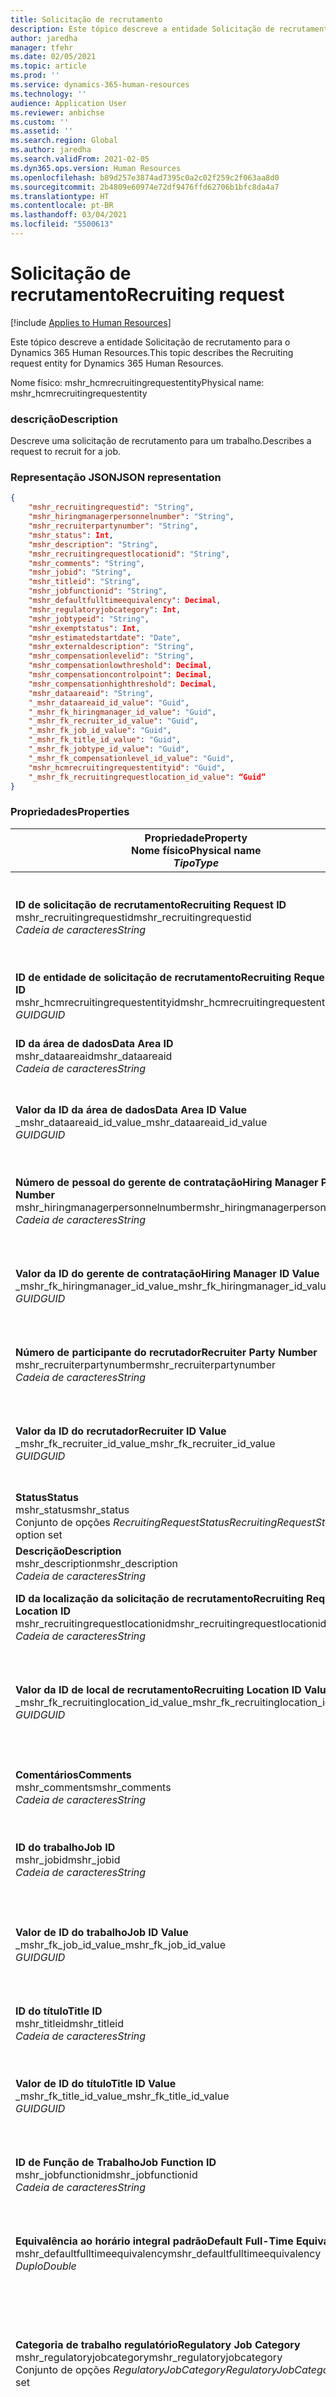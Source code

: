```yaml
---
title: Solicitação de recrutamento
description: Este tópico descreve a entidade Solicitação de recrutamento para o Dynamics 365 Human Resources.
author: jaredha
manager: tfehr
ms.date: 02/05/2021
ms.topic: article
ms.prod: ''
ms.service: dynamics-365-human-resources
ms.technology: ''
audience: Application User
ms.reviewer: anbichse
ms.custom: ''
ms.assetid: ''
ms.search.region: Global
ms.author: jaredha
ms.search.validFrom: 2021-02-05
ms.dyn365.ops.version: Human Resources
ms.openlocfilehash: b89d257e3874ad7395c0a2c02f259c2f063aa8d0
ms.sourcegitcommit: 2b4809e60974e72df9476ffd62706b1bfc8da4a7
ms.translationtype: HT
ms.contentlocale: pt-BR
ms.lasthandoff: 03/04/2021
ms.locfileid: "5500613"
---
```

# <a name="recruiting-request"></a><span data-ttu-id="f4442-103">Solicitação de recrutamento</span><span class="sxs-lookup"><span data-stu-id="f4442-103">Recruiting request</span></span>

[!include [Applies to Human Resources](../includes/applies-to-hr.md)]

<span data-ttu-id="f4442-104">Este tópico descreve a entidade Solicitação de recrutamento para o Dynamics 365 Human Resources.</span><span class="sxs-lookup"><span data-stu-id="f4442-104">This topic describes the Recruiting request entity for Dynamics 365 Human Resources.</span></span>

<span data-ttu-id="f4442-105">Nome físico: mshr_hcmrecruitingrequestentity</span><span class="sxs-lookup"><span data-stu-id="f4442-105">Physical name: mshr_hcmrecruitingrequestentity</span></span>

### <a name="description"></a><span data-ttu-id="f4442-106">descrição</span><span class="sxs-lookup"><span data-stu-id="f4442-106">Description</span></span>

<span data-ttu-id="f4442-107">Descreve uma solicitação de recrutamento para um trabalho.</span><span class="sxs-lookup"><span data-stu-id="f4442-107">Describes a request to recruit for a job.</span></span>

### <a name="json-representation"></a><span data-ttu-id="f4442-108">Representação JSON</span><span class="sxs-lookup"><span data-stu-id="f4442-108">JSON representation</span></span>

```json
{
    "mshr_recruitingrequestid": "String",
    "mshr_hiringmanagerpersonnelnumber": "String",
    "mshr_recruiterpartynumber": "String",
    "mshr_status": Int,
    "mshr_description": "String",
    "mshr_recruitingrequestlocationid": "String",
    "mshr_comments": "String",
    "mshr_jobid": "String",
    "mshr_titleid": "String",
    "mshr_jobfunctionid": "String",
    "mshr_defaultfulltimeequivalency": Decimal,
    "mshr_regulatoryjobcategory": Int,
    "mshr_jobtypeid": "String",
    "mshr_exemptstatus": Int,
    "mshr_estimatedstartdate": "Date",
    "mshr_externaldescription": "String",
    "mshr_compensationlevelid": "String",
    "mshr_compensationlowthreshold": Decimal,
    "mshr_compensationcontrolpoint": Decimal,
    "mshr_compensationhighthreshold": Decimal,
    "mshr_dataareaid": "String",
    "_mshr_dataareaid_id_value": "Guid",
    "_mshr_fk_hiringmanager_id_value": "Guid",
    "_mshr_fk_recruiter_id_value": "Guid",
    "_mshr_fk_job_id_value": "Guid",
    "_mshr_fk_title_id_value": "Guid",
    "_mshr_fk_jobtype_id_value": "Guid",
    "_mshr_fk_compensationlevel_id_value": "Guid",
    "mshr_hcmrecruitingrequestentityid": "Guid",
    "_mshr_fk_recruitingrequestlocation_id_value": “Guid”
}
```

### <a name="properties"></a><span data-ttu-id="f4442-109">Propriedades</span><span class="sxs-lookup"><span data-stu-id="f4442-109">Properties</span></span>

| <span data-ttu-id="f4442-110">Propriedade</span><span class="sxs-lookup"><span data-stu-id="f4442-110">Property</span></span><br><span data-ttu-id="f4442-111">**Nome físico**</span><span class="sxs-lookup"><span data-stu-id="f4442-111">**Physical name**</span></span><br><span data-ttu-id="f4442-112">**_Tipo_**</span><span class="sxs-lookup"><span data-stu-id="f4442-112">**_Type_**</span></span> | <span data-ttu-id="f4442-113">Uso</span><span class="sxs-lookup"><span data-stu-id="f4442-113">Use</span></span> | <span data-ttu-id="f4442-114">Descrição</span><span class="sxs-lookup"><span data-stu-id="f4442-114">Description</span></span> |
| --- | --- | --- |
| <span data-ttu-id="f4442-115">**ID de solicitação de recrutamento**</span><span class="sxs-lookup"><span data-stu-id="f4442-115">**Recruiting Request ID**</span></span><br><span data-ttu-id="f4442-116">mshr_recruitingrequestid</span><span class="sxs-lookup"><span data-stu-id="f4442-116">mshr_recruitingrequestid</span></span><br><span data-ttu-id="f4442-117">*Cadeia de caracteres*</span><span class="sxs-lookup"><span data-stu-id="f4442-117">*String*</span></span> | <span data-ttu-id="f4442-118">Somente leitura</span><span class="sxs-lookup"><span data-stu-id="f4442-118">Read-only</span></span><br><span data-ttu-id="f4442-119">Obrigatório</span><span class="sxs-lookup"><span data-stu-id="f4442-119">Required</span></span><br><span data-ttu-id="f4442-120">Gerado pelo sistema</span><span class="sxs-lookup"><span data-stu-id="f4442-120">System-generated</span></span> | <span data-ttu-id="f4442-121">Um identificador exclusivo legível pelo usuário para a solicitação exibida no aplicativo de RH.</span><span class="sxs-lookup"><span data-stu-id="f4442-121">A user-readable unique identifier for the request displayed in the HR application.</span></span> <span data-ttu-id="f4442-122">Sequência numérica.</span><span class="sxs-lookup"><span data-stu-id="f4442-122">Number sequence.</span></span> |
| <span data-ttu-id="f4442-123">**ID de entidade de solicitação de recrutamento**</span><span class="sxs-lookup"><span data-stu-id="f4442-123">**Recruiting Request Entity ID**</span></span><br><span data-ttu-id="f4442-124">mshr_hcmrecruitingrequestentityid</span><span class="sxs-lookup"><span data-stu-id="f4442-124">mshr_hcmrecruitingrequestentityid</span></span><br><span data-ttu-id="f4442-125">*GUID*</span><span class="sxs-lookup"><span data-stu-id="f4442-125">*GUID*</span></span> | <span data-ttu-id="f4442-126">Somente leitura</span><span class="sxs-lookup"><span data-stu-id="f4442-126">Read-only</span></span><br><span data-ttu-id="f4442-127">Obrigatório</span><span class="sxs-lookup"><span data-stu-id="f4442-127">Required</span></span><br><span data-ttu-id="f4442-128">Gerado pelo sistema</span><span class="sxs-lookup"><span data-stu-id="f4442-128">System-generated</span></span> | <span data-ttu-id="f4442-129">Um valor GUID gerado pelo sistema para identificar exclusivamente a solicitação e recrutamento.</span><span class="sxs-lookup"><span data-stu-id="f4442-129">A system-generated GUID value to uniquely identify the recruiting request.</span></span> |
| <span data-ttu-id="f4442-130">**ID da área de dados**</span><span class="sxs-lookup"><span data-stu-id="f4442-130">**Data Area ID**</span></span><br><span data-ttu-id="f4442-131">mshr_dataareaid</span><span class="sxs-lookup"><span data-stu-id="f4442-131">mshr_dataareaid</span></span><br><span data-ttu-id="f4442-132">*Cadeia de caracteres*</span><span class="sxs-lookup"><span data-stu-id="f4442-132">*String*</span></span> | <span data-ttu-id="f4442-133">Ler/gravar</span><span class="sxs-lookup"><span data-stu-id="f4442-133">Read/write</span></span><br><span data-ttu-id="f4442-134">Opcional</span><span class="sxs-lookup"><span data-stu-id="f4442-134">Optional</span></span><br> | <span data-ttu-id="f4442-135">Especifica a entidade legal (empresa) para a solicitação de recrutamento.</span><span class="sxs-lookup"><span data-stu-id="f4442-135">Specifies the legal entity (company) for the recruiting request.</span></span> |
| <span data-ttu-id="f4442-136">**Valor da ID da área de dados**</span><span class="sxs-lookup"><span data-stu-id="f4442-136">**Data Area ID Value**</span></span><br><span data-ttu-id="f4442-137">_mshr_dataareaid_id_value</span><span class="sxs-lookup"><span data-stu-id="f4442-137">_mshr_dataareaid_id_value</span></span><br><span data-ttu-id="f4442-138">*GUID*</span><span class="sxs-lookup"><span data-stu-id="f4442-138">*GUID*</span></span><br> | <span data-ttu-id="f4442-139">Somente leitura</span><span class="sxs-lookup"><span data-stu-id="f4442-139">Read-only</span></span><br><span data-ttu-id="f4442-140">Opcional</span><span class="sxs-lookup"><span data-stu-id="f4442-140">Optional</span></span><br><span data-ttu-id="f4442-141">Chave estrangeira: cdm_companyid da entidade cdm_company</span><span class="sxs-lookup"><span data-stu-id="f4442-141">Foreign key: cdm_companyid of cdm_company entity</span></span> | <span data-ttu-id="f4442-142">Valor GUID gerado pelo sistema identificando a entidade legal (empresa) para a solicitação e recrutamento.</span><span class="sxs-lookup"><span data-stu-id="f4442-142">System-generated GUID value identifying the legal entity (company) for the recruiting request.</span></span> |
| <span data-ttu-id="f4442-143">**Número de pessoal do gerente de contratação**</span><span class="sxs-lookup"><span data-stu-id="f4442-143">**Hiring Manager Personnel Number**</span></span><br><span data-ttu-id="f4442-144">mshr_hiringmanagerpersonnelnumber</span><span class="sxs-lookup"><span data-stu-id="f4442-144">mshr_hiringmanagerpersonnelnumber</span></span><br><span data-ttu-id="f4442-145">*Cadeia de caracteres*</span><span class="sxs-lookup"><span data-stu-id="f4442-145">*String*</span></span> | <span data-ttu-id="f4442-146">Ler/gravar</span><span class="sxs-lookup"><span data-stu-id="f4442-146">Read/write</span></span><br><span data-ttu-id="f4442-147">Opcional</span><span class="sxs-lookup"><span data-stu-id="f4442-147">Optional</span></span> | <span data-ttu-id="f4442-148">O número da equipe do gerente de contratação associado a essa solicitação de recrutamento.</span><span class="sxs-lookup"><span data-stu-id="f4442-148">The personnel number of the hiring manager associated with this recruiting request.</span></span> |
| <span data-ttu-id="f4442-149">**Valor da ID do gerente de contratação**</span><span class="sxs-lookup"><span data-stu-id="f4442-149">**Hiring Manager ID Value**</span></span><br><span data-ttu-id="f4442-150">_mshr_fk_hiringmanager_id_value</span><span class="sxs-lookup"><span data-stu-id="f4442-150">_mshr_fk_hiringmanager_id_value</span></span><br><span data-ttu-id="f4442-151">*GUID*</span><span class="sxs-lookup"><span data-stu-id="f4442-151">*GUID*</span></span> | <span data-ttu-id="f4442-152">Somente leitura</span><span class="sxs-lookup"><span data-stu-id="f4442-152">Read-only</span></span><br><span data-ttu-id="f4442-153">Opcional</span><span class="sxs-lookup"><span data-stu-id="f4442-153">Optional</span></span><br><span data-ttu-id="f4442-154">Chave estrangeira: mshr_hcmworkerbaseentityid de mshr_hcmworkerbaseentity entity</span><span class="sxs-lookup"><span data-stu-id="f4442-154">Foreign key: mshr_hcmworkerbaseentityid of mshr_hcmworkerbaseentity entity</span></span> | <span data-ttu-id="f4442-155">Valor GUID gerado pelo sistema para identificar o gerente associado à solicitação de recrutamento.</span><span class="sxs-lookup"><span data-stu-id="f4442-155">System-generated GUID value to identify the manager associated with the recruiting request.</span></span> |
| <span data-ttu-id="f4442-156">**Número de participante do recrutador**</span><span class="sxs-lookup"><span data-stu-id="f4442-156">**Recruiter Party Number**</span></span><br><span data-ttu-id="f4442-157">mshr_recruiterpartynumber</span><span class="sxs-lookup"><span data-stu-id="f4442-157">mshr_recruiterpartynumber</span></span><br><span data-ttu-id="f4442-158">*Cadeia de caracteres*</span><span class="sxs-lookup"><span data-stu-id="f4442-158">*String*</span></span> | <span data-ttu-id="f4442-159">Ler/gravar</span><span class="sxs-lookup"><span data-stu-id="f4442-159">Read/write</span></span><br><span data-ttu-id="f4442-160">Opcional</span><span class="sxs-lookup"><span data-stu-id="f4442-160">Optional</span></span> | <span data-ttu-id="f4442-161">O número da pessoa (participante) do recrutador selecionado para a solicitação.</span><span class="sxs-lookup"><span data-stu-id="f4442-161">The person (party) number of the recruiter selected for the request.</span></span> |
| <span data-ttu-id="f4442-162">**Valor da ID do recrutador**</span><span class="sxs-lookup"><span data-stu-id="f4442-162">**Recruiter ID Value**</span></span><br><span data-ttu-id="f4442-163">_mshr_fk_recruiter_id_value</span><span class="sxs-lookup"><span data-stu-id="f4442-163">_mshr_fk_recruiter_id_value</span></span><br><span data-ttu-id="f4442-164">*GUID*</span><span class="sxs-lookup"><span data-stu-id="f4442-164">*GUID*</span></span> | <span data-ttu-id="f4442-165">Somente leitura</span><span class="sxs-lookup"><span data-stu-id="f4442-165">Read-only</span></span><br><span data-ttu-id="f4442-166">Opcional</span><span class="sxs-lookup"><span data-stu-id="f4442-166">Optional</span></span><br><span data-ttu-id="f4442-167">Chave estrangeira: entidade mshr_dirpersonentityid de mshr_dirpersonentity</span><span class="sxs-lookup"><span data-stu-id="f4442-167">Foreign key: mshr_dirpersonentityid of mshr_dirpersonentity entity</span></span> | <span data-ttu-id="f4442-168">Valor GUID gerado pelo sistema para identificar o recrutador associado à solicitação de recrutamento.</span><span class="sxs-lookup"><span data-stu-id="f4442-168">System-generated GUID value to identify the recruiter associated with the recruiting request.</span></span> |
| <span data-ttu-id="f4442-169">**Status**</span><span class="sxs-lookup"><span data-stu-id="f4442-169">**Status**</span></span><br><span data-ttu-id="f4442-170">mshr_status</span><span class="sxs-lookup"><span data-stu-id="f4442-170">mshr_status</span></span><br><span data-ttu-id="f4442-171">Conjunto de opções *RecruitingRequestStatus*</span><span class="sxs-lookup"><span data-stu-id="f4442-171">*RecruitingRequestStatus* option set</span></span> | <span data-ttu-id="f4442-172">Ler/gravar</span><span class="sxs-lookup"><span data-stu-id="f4442-172">Read/write</span></span><br><span data-ttu-id="f4442-173">Obrigatório</span><span class="sxs-lookup"><span data-stu-id="f4442-173">Required</span></span><br> | <span data-ttu-id="f4442-174">Indica o status da solicitação de recrutamento.</span><span class="sxs-lookup"><span data-stu-id="f4442-174">Indicates the status of the recruiting request.</span></span> |
| <span data-ttu-id="f4442-175">**Descrição**</span><span class="sxs-lookup"><span data-stu-id="f4442-175">**Description**</span></span><br><span data-ttu-id="f4442-176">mshr_description</span><span class="sxs-lookup"><span data-stu-id="f4442-176">mshr_description</span></span><br><span data-ttu-id="f4442-177">*Cadeia de caracteres*</span><span class="sxs-lookup"><span data-stu-id="f4442-177">*String*</span></span> | <span data-ttu-id="f4442-178">Ler/gravar</span><span class="sxs-lookup"><span data-stu-id="f4442-178">Read/write</span></span><br><span data-ttu-id="f4442-179">Obrigatório</span><span class="sxs-lookup"><span data-stu-id="f4442-179">Required</span></span> | <span data-ttu-id="f4442-180">Descreve a solicitação.</span><span class="sxs-lookup"><span data-stu-id="f4442-180">Describes the request.</span></span> |
| <span data-ttu-id="f4442-181">**ID da localização da solicitação de recrutamento**</span><span class="sxs-lookup"><span data-stu-id="f4442-181">**Recruiting Request Location ID**</span></span><br><span data-ttu-id="f4442-182">mshr_recruitingrequestlocationid</span><span class="sxs-lookup"><span data-stu-id="f4442-182">mshr_recruitingrequestlocationid</span></span><br><span data-ttu-id="f4442-183">*Cadeia de caracteres*</span><span class="sxs-lookup"><span data-stu-id="f4442-183">*String*</span></span> | <span data-ttu-id="f4442-184">Ler/gravar</span><span class="sxs-lookup"><span data-stu-id="f4442-184">Read/write</span></span><br><span data-ttu-id="f4442-185">Opcional</span><span class="sxs-lookup"><span data-stu-id="f4442-185">Optional</span></span> | <span data-ttu-id="f4442-186">O identificador exclusivo legível pelo usuário do local de trabalho associado a esta solicitação.</span><span class="sxs-lookup"><span data-stu-id="f4442-186">The user-readable unique identifier of the job location associated with this request.</span></span> |
| <span data-ttu-id="f4442-187">**Valor da ID de local de recrutamento**</span><span class="sxs-lookup"><span data-stu-id="f4442-187">**Recruiting Location ID Value**</span></span><br><span data-ttu-id="f4442-188">_mshr_fk_recruitinglocation_id_value</span><span class="sxs-lookup"><span data-stu-id="f4442-188">_mshr_fk_recruitinglocation_id_value</span></span><br><span data-ttu-id="f4442-189">*GUID*</span><span class="sxs-lookup"><span data-stu-id="f4442-189">*GUID*</span></span> | <span data-ttu-id="f4442-190">Somente leitura</span><span class="sxs-lookup"><span data-stu-id="f4442-190">Read-only</span></span><br><span data-ttu-id="f4442-191">Opcional</span><span class="sxs-lookup"><span data-stu-id="f4442-191">Optional</span></span><br><span data-ttu-id="f4442-192">Chave estrangeira: entidade mshr_hcmrecruitingrequestlocationentityid de mshr_hcmrecruitingrequestlocationentity</span><span class="sxs-lookup"><span data-stu-id="f4442-192">Foreign key: mshr_hcmrecruitingrequestlocationentityid of mshr_hcmrecruitingrequestlocationentity entity</span></span> | <span data-ttu-id="f4442-193">Valor GUID gerado pelo sistema para identificar o local de solicitação de recrutamento selecionado para a solicitação.</span><span class="sxs-lookup"><span data-stu-id="f4442-193">System-generated GUID value to identify the recruiting request location selected for the request.</span></span> |
| <span data-ttu-id="f4442-194">**Comentários**</span><span class="sxs-lookup"><span data-stu-id="f4442-194">**Comments**</span></span><br><span data-ttu-id="f4442-195">mshr_comments</span><span class="sxs-lookup"><span data-stu-id="f4442-195">mshr_comments</span></span><br><span data-ttu-id="f4442-196">*Cadeia de caracteres*</span><span class="sxs-lookup"><span data-stu-id="f4442-196">*String*</span></span> | <span data-ttu-id="f4442-197">Ler/gravar</span><span class="sxs-lookup"><span data-stu-id="f4442-197">Read/write</span></span><br><span data-ttu-id="f4442-198">Opcional</span><span class="sxs-lookup"><span data-stu-id="f4442-198">Optional</span></span> | <span data-ttu-id="f4442-199">Comentários sobre a solicitação de uso por gerentes de contratação e recrutadores.</span><span class="sxs-lookup"><span data-stu-id="f4442-199">Comments about the request for use by hiring managers and recruiters.</span></span> |
| <span data-ttu-id="f4442-200">**ID do trabalho**</span><span class="sxs-lookup"><span data-stu-id="f4442-200">**Job ID**</span></span><br><span data-ttu-id="f4442-201">mshr_jobid</span><span class="sxs-lookup"><span data-stu-id="f4442-201">mshr_jobid</span></span><br><span data-ttu-id="f4442-202">*Cadeia de caracteres*</span><span class="sxs-lookup"><span data-stu-id="f4442-202">*String*</span></span> | <span data-ttu-id="f4442-203">Gravação única</span><span class="sxs-lookup"><span data-stu-id="f4442-203">Write-once</span></span><br><span data-ttu-id="f4442-204">Obrigatório</span><span class="sxs-lookup"><span data-stu-id="f4442-204">Required</span></span> |   <span data-ttu-id="f4442-205">O identificador exclusivo legível pelo usuário do trabalho compartilhado por todas as posições associadas a esta solicitação.</span><span class="sxs-lookup"><span data-stu-id="f4442-205">The user-readable unique identifier of the job shared by all Positions associated with this request.</span></span> |
| <span data-ttu-id="f4442-206">**Valor de ID do trabalho**</span><span class="sxs-lookup"><span data-stu-id="f4442-206">**Job ID Value**</span></span><br><span data-ttu-id="f4442-207">_mshr_fk_job_id_value</span><span class="sxs-lookup"><span data-stu-id="f4442-207">_mshr_fk_job_id_value</span></span><br><span data-ttu-id="f4442-208">*GUID*</span><span class="sxs-lookup"><span data-stu-id="f4442-208">*GUID*</span></span> | <span data-ttu-id="f4442-209">Somente leitura</span><span class="sxs-lookup"><span data-stu-id="f4442-209">Read-only</span></span><br><span data-ttu-id="f4442-210">Obrigatório</span><span class="sxs-lookup"><span data-stu-id="f4442-210">Required</span></span><br><span data-ttu-id="f4442-211">Chave estrangeira: entidade mshr_hcmjobentityid de mshr_hcmjobentity</span><span class="sxs-lookup"><span data-stu-id="f4442-211">Foreign key: mshr_hcmjobentityid of mshr_hcmjobentity entity</span></span> | <span data-ttu-id="f4442-212">O identificador exclusivo gerado pelo sistema do trabalho compartilhado por todas as posições associadas à solicitação de recrutamento.</span><span class="sxs-lookup"><span data-stu-id="f4442-212">The system-generated unique identifier of the job shared by all Positions associated with the recruiting request.</span></span> |
| <span data-ttu-id="f4442-213">**ID do título**</span><span class="sxs-lookup"><span data-stu-id="f4442-213">**Title ID**</span></span><br><span data-ttu-id="f4442-214">mshr_titleid</span><span class="sxs-lookup"><span data-stu-id="f4442-214">mshr_titleid</span></span><br><span data-ttu-id="f4442-215">*Cadeia de caracteres*</span><span class="sxs-lookup"><span data-stu-id="f4442-215">*String*</span></span> | <span data-ttu-id="f4442-216">Somente leitura</span><span class="sxs-lookup"><span data-stu-id="f4442-216">Read-only</span></span><br><span data-ttu-id="f4442-217">Obrigatório</span><span class="sxs-lookup"><span data-stu-id="f4442-217">Required</span></span> | <span data-ttu-id="f4442-218">O identificador exclusivo legível pelo usuário do título de trabalho associado a esta solicitação.</span><span class="sxs-lookup"><span data-stu-id="f4442-218">The user-readable unique identifier of the job title associated with this request.</span></span> |
| <span data-ttu-id="f4442-219">**Valor de ID do título**</span><span class="sxs-lookup"><span data-stu-id="f4442-219">**Title ID Value**</span></span><br><span data-ttu-id="f4442-220">_mshr_fk_title_id_value</span><span class="sxs-lookup"><span data-stu-id="f4442-220">_mshr_fk_title_id_value</span></span><br><span data-ttu-id="f4442-221">*GUID*</span><span class="sxs-lookup"><span data-stu-id="f4442-221">*GUID*</span></span> | <span data-ttu-id="f4442-222">Somente leitura</span><span class="sxs-lookup"><span data-stu-id="f4442-222">Read-only</span></span><br><span data-ttu-id="f4442-223">Obrigatório</span><span class="sxs-lookup"><span data-stu-id="f4442-223">Required</span></span><br><span data-ttu-id="f4442-224">Chave estrangeira: entidade mshr_hcmtitleid de mshr_hcmtitleentity</span><span class="sxs-lookup"><span data-stu-id="f4442-224">Foreign key: mshr_hcmtitleid of mshr_hcmtitleentity entity</span></span> | <span data-ttu-id="f4442-225">O identificador exclusivo gerado pelo sistema do título do trabalho selecionado para a solicitação de recrutamento.</span><span class="sxs-lookup"><span data-stu-id="f4442-225">The system-generated unique identifier of the title of the job selected for the recruiting request.</span></span> |
| <span data-ttu-id="f4442-226">**ID de Função de Trabalho**</span><span class="sxs-lookup"><span data-stu-id="f4442-226">**Job Function ID**</span></span><br><span data-ttu-id="f4442-227">mshr_jobfunctionid</span><span class="sxs-lookup"><span data-stu-id="f4442-227">mshr_jobfunctionid</span></span><br><span data-ttu-id="f4442-228">*Cadeia de caracteres*</span><span class="sxs-lookup"><span data-stu-id="f4442-228">*String*</span></span> | <span data-ttu-id="f4442-229">Somente leitura</span><span class="sxs-lookup"><span data-stu-id="f4442-229">Read-only</span></span><br><span data-ttu-id="f4442-230">Obrigatório</span><span class="sxs-lookup"><span data-stu-id="f4442-230">Required</span></span><br><span data-ttu-id="f4442-231">Chave estrangeira: entidade mshr_jobfunctionid de mshr_hcmjobfunctionentity</span><span class="sxs-lookup"><span data-stu-id="f4442-231">Foreign key: mshr_jobfunctionid of mshr_hcmjobfunctionentity entity</span></span> | <span data-ttu-id="f4442-232">O identificador exclusivo legível pelo usuário da função de trabalho associada a esta solicitação.</span><span class="sxs-lookup"><span data-stu-id="f4442-232">The user-readable unique identifier of the job function associated with this request.</span></span> |
| <span data-ttu-id="f4442-233">**Equivalência ao horário integral padrão**</span><span class="sxs-lookup"><span data-stu-id="f4442-233">**Default Full-Time Equivalency**</span></span><br><span data-ttu-id="f4442-234">mshr_defaultfulltimeequivalency</span><span class="sxs-lookup"><span data-stu-id="f4442-234">mshr_defaultfulltimeequivalency</span></span><br><span data-ttu-id="f4442-235">*Duplo*</span><span class="sxs-lookup"><span data-stu-id="f4442-235">*Double*</span></span> | <span data-ttu-id="f4442-236">Somente leitura</span><span class="sxs-lookup"><span data-stu-id="f4442-236">Read-only</span></span><br><span data-ttu-id="f4442-237">Obrigatório</span><span class="sxs-lookup"><span data-stu-id="f4442-237">Required</span></span> | <span data-ttu-id="f4442-238">O valor equivalente de tempo integral para o trabalho, no qual 1,0 representa um trabalhador de horário integral.</span><span class="sxs-lookup"><span data-stu-id="f4442-238">The full-time equivalent value for the job, where 1.0 represents a full-time worker.</span></span> |
| <span data-ttu-id="f4442-239">**Categoria de trabalho regulatório**</span><span class="sxs-lookup"><span data-stu-id="f4442-239">**Regulatory Job Category**</span></span><br><span data-ttu-id="f4442-240">mshr_regulatoryjobcategory</span><span class="sxs-lookup"><span data-stu-id="f4442-240">mshr_regulatoryjobcategory</span></span><br><span data-ttu-id="f4442-241">Conjunto de opções *RegulatoryJobCategory*</span><span class="sxs-lookup"><span data-stu-id="f4442-241">*RegulatoryJobCategory* option set</span></span> | <span data-ttu-id="f4442-242">Somente leitura</span><span class="sxs-lookup"><span data-stu-id="f4442-242">Read-only</span></span><br><span data-ttu-id="f4442-243">Opcional</span><span class="sxs-lookup"><span data-stu-id="f4442-243">Optional</span></span> | <span data-ttu-id="f4442-244">A categoria de trabalho EEO da função de trabalho selecionada para o trabalho.</span><span class="sxs-lookup"><span data-stu-id="f4442-244">The EEO job category of the job function selected for the job.</span></span> <span data-ttu-id="f4442-245">Valores válidos incluídos no conjunto de opções HcmRegulatoryJobCatetory (mshr_hcmregulatoryjobcategory).</span><span class="sxs-lookup"><span data-stu-id="f4442-245">Valid values included in the HcmRegulatoryJobCatetory (mshr_hcmregulatoryjobcategory) option set.</span></span> |
| <span data-ttu-id="f4442-246">**ID de tipo de trabalho**</span><span class="sxs-lookup"><span data-stu-id="f4442-246">**Job Type ID**</span></span><br><span data-ttu-id="f4442-247">mshr_jobtypeid</span><span class="sxs-lookup"><span data-stu-id="f4442-247">mshr_jobtypeid</span></span><br><span data-ttu-id="f4442-248">*Cadeia de caracteres*</span><span class="sxs-lookup"><span data-stu-id="f4442-248">*String*</span></span> | <span data-ttu-id="f4442-249">Somente leitura</span><span class="sxs-lookup"><span data-stu-id="f4442-249">Read-only</span></span><br><span data-ttu-id="f4442-250">Opcional</span><span class="sxs-lookup"><span data-stu-id="f4442-250">Optional</span></span> | <span data-ttu-id="f4442-251">O tipo do trabalho associado à posição.</span><span class="sxs-lookup"><span data-stu-id="f4442-251">The type of the job associated with the position.</span></span> <span data-ttu-id="f4442-252">Os tipos de trabalho são valores definidos pelo usuário, disponíveis na entidade mshr_hcmjobtypeentity.</span><span class="sxs-lookup"><span data-stu-id="f4442-252">The job types are user-defined values, available in the mshr_hcmjobtypeentity entity.</span></span> |
| <span data-ttu-id="f4442-253">**Valor de ID do tipo de trabalho**</span><span class="sxs-lookup"><span data-stu-id="f4442-253">**Job Type ID Value**</span></span><br><span data-ttu-id="f4442-254">_mshr_fk_jobtype_id_value</span><span class="sxs-lookup"><span data-stu-id="f4442-254">_mshr_fk_jobtype_id_value</span></span><br><span data-ttu-id="f4442-255">*GUID*</span><span class="sxs-lookup"><span data-stu-id="f4442-255">*GUID*</span></span> | <span data-ttu-id="f4442-256">Somente leitura</span><span class="sxs-lookup"><span data-stu-id="f4442-256">Read-only</span></span><br><span data-ttu-id="f4442-257">Opcional</span><span class="sxs-lookup"><span data-stu-id="f4442-257">Optional</span></span><br><span data-ttu-id="f4442-258">Chave estrangeira: entidade mshr_hcmjobtypeentityid de mshr_hcmjobtypenentity</span><span class="sxs-lookup"><span data-stu-id="f4442-258">Foreign key: mshr_hcmjobtypeentityid of mshr_hcmjobtypenentity entity</span></span> | <span data-ttu-id="f4442-259">O identificador exclusivo gerado pelo sistema do tipo de trabalho associado ao trabalho para a solicitação de recrutamento.</span><span class="sxs-lookup"><span data-stu-id="f4442-259">The system-generated unique identifier of the job type associated with the job for the recruiting request.</span></span> |
| <span data-ttu-id="f4442-260">**Status de isenção**</span><span class="sxs-lookup"><span data-stu-id="f4442-260">**Exempt Status**</span></span><br><span data-ttu-id="f4442-261">mshr_exemptstatus</span><span class="sxs-lookup"><span data-stu-id="f4442-261">mshr_exemptstatus</span></span><br><span data-ttu-id="f4442-262">Conjunto de opções *JobExemptStatus*</span><span class="sxs-lookup"><span data-stu-id="f4442-262">*JobExemptStatus* option set</span></span> | <span data-ttu-id="f4442-263">Somente leitura</span><span class="sxs-lookup"><span data-stu-id="f4442-263">Read-only</span></span><br><span data-ttu-id="f4442-264">Opcional</span><span class="sxs-lookup"><span data-stu-id="f4442-264">Optional</span></span> | <span data-ttu-id="f4442-265">O status de isenção de FLSA com base no tipo de trabalho.</span><span class="sxs-lookup"><span data-stu-id="f4442-265">The FLSA exempt status based on the job type.</span></span> |
| <span data-ttu-id="f4442-266">**Data de início estimada**</span><span class="sxs-lookup"><span data-stu-id="f4442-266">**Estimated Start Date**</span></span><br><span data-ttu-id="f4442-267">mshr_estimatedstartdate</span><span class="sxs-lookup"><span data-stu-id="f4442-267">mshr_estimatedstartdate</span></span><br><span data-ttu-id="f4442-268">*Data*</span><span class="sxs-lookup"><span data-stu-id="f4442-268">*Date*</span></span> | <span data-ttu-id="f4442-269">Ler/gravar</span><span class="sxs-lookup"><span data-stu-id="f4442-269">Read/write</span></span><br><span data-ttu-id="f4442-270">Obrigatório</span><span class="sxs-lookup"><span data-stu-id="f4442-270">Required</span></span> | <span data-ttu-id="f4442-271">A data estimada em que um candidato iniciaria o trabalho.</span><span class="sxs-lookup"><span data-stu-id="f4442-271">The estimated date a candidate would start work.</span></span> |
| <span data-ttu-id="f4442-272">**Descrição externa**</span><span class="sxs-lookup"><span data-stu-id="f4442-272">**External Description**</span></span><br><span data-ttu-id="f4442-273">mshr_externaldescription</span><span class="sxs-lookup"><span data-stu-id="f4442-273">mshr_externaldescription</span></span><br><span data-ttu-id="f4442-274">*Cadeia de caracteres*</span><span class="sxs-lookup"><span data-stu-id="f4442-274">*String*</span></span> | <span data-ttu-id="f4442-275">Ler/gravar</span><span class="sxs-lookup"><span data-stu-id="f4442-275">Read/write</span></span><br><span data-ttu-id="f4442-276">Opcional</span><span class="sxs-lookup"><span data-stu-id="f4442-276">Optional</span></span> | <span data-ttu-id="f4442-277">Uma descrição do trabalho/cargo voltado para o candidato.</span><span class="sxs-lookup"><span data-stu-id="f4442-277">A candidate-facing description of the job/position.</span></span> | 
| <span data-ttu-id="f4442-278">**Limite baixo de remuneração**</span><span class="sxs-lookup"><span data-stu-id="f4442-278">**Compensation Low Threshold**</span></span><br><span data-ttu-id="f4442-279">mshr_compensationlowthreshold</span><span class="sxs-lookup"><span data-stu-id="f4442-279">mshr_compensationlowthreshold</span></span><br><span data-ttu-id="f4442-280">*Duplo*</span><span class="sxs-lookup"><span data-stu-id="f4442-280">*Double*</span></span> | <span data-ttu-id="f4442-281">Ler/gravar</span><span class="sxs-lookup"><span data-stu-id="f4442-281">Read/write</span></span><br><span data-ttu-id="f4442-282">Opcional</span><span class="sxs-lookup"><span data-stu-id="f4442-282">Optional</span></span> | <span data-ttu-id="f4442-283">Limite inferior para o nível de remuneração.</span><span class="sxs-lookup"><span data-stu-id="f4442-283">Lower bound for the compensation level.</span></span> |
| <span data-ttu-id="f4442-284">**Ponto de controle de remuneração**</span><span class="sxs-lookup"><span data-stu-id="f4442-284">**Compensation Control Point**</span></span><br><span data-ttu-id="f4442-285">mshr_compensationcontrolpoint</span><span class="sxs-lookup"><span data-stu-id="f4442-285">mshr_compensationcontrolpoint</span></span><br><span data-ttu-id="f4442-286">*Duplo*</span><span class="sxs-lookup"><span data-stu-id="f4442-286">*Double*</span></span> | <span data-ttu-id="f4442-287">Ler/gravar</span><span class="sxs-lookup"><span data-stu-id="f4442-287">Read/write</span></span><br><span data-ttu-id="f4442-288">Opcional</span><span class="sxs-lookup"><span data-stu-id="f4442-288">Optional</span></span> | <span data-ttu-id="f4442-289">Ponto de controle do nível de remuneração.</span><span class="sxs-lookup"><span data-stu-id="f4442-289">Control point for the compensation level.</span></span> |
| <span data-ttu-id="f4442-290">**Limite alto de remuneração**</span><span class="sxs-lookup"><span data-stu-id="f4442-290">**Compensation High Threshold**</span></span><br><span data-ttu-id="f4442-291">mshr_compensationhighthreshold</span><span class="sxs-lookup"><span data-stu-id="f4442-291">mshr_compensationhighthreshold</span></span><br><span data-ttu-id="f4442-292">*Duplo*</span><span class="sxs-lookup"><span data-stu-id="f4442-292">*Double*</span></span> | <span data-ttu-id="f4442-293">Ler/gravar</span><span class="sxs-lookup"><span data-stu-id="f4442-293">Read/write</span></span><br><span data-ttu-id="f4442-294">Opcional</span><span class="sxs-lookup"><span data-stu-id="f4442-294">Optional</span></span> | <span data-ttu-id="f4442-295">Limite superior para o nível de remuneração.</span><span class="sxs-lookup"><span data-stu-id="f4442-295">Upper bound for the compensation level.</span></span> |
| <span data-ttu-id="f4442-296">**Nível de remuneração**</span><span class="sxs-lookup"><span data-stu-id="f4442-296">**Compensation Level**</span></span><br><span data-ttu-id="f4442-297">mshr_compensationlevelid</span><span class="sxs-lookup"><span data-stu-id="f4442-297">mshr_compensationlevelid</span></span><br><span data-ttu-id="f4442-298">*Cadeia de caracteres*</span><span class="sxs-lookup"><span data-stu-id="f4442-298">*String*</span></span> | <span data-ttu-id="f4442-299">Ler/gravar</span><span class="sxs-lookup"><span data-stu-id="f4442-299">Read/write</span></span><br><span data-ttu-id="f4442-300">Opcional</span><span class="sxs-lookup"><span data-stu-id="f4442-300">Optional</span></span> | <span data-ttu-id="f4442-301">O nível de remuneração do trabalho.</span><span class="sxs-lookup"><span data-stu-id="f4442-301">The compensation level of the job.</span></span> <span data-ttu-id="f4442-302">Um trabalho pode ser configurado com vários níveis de remuneração.</span><span class="sxs-lookup"><span data-stu-id="f4442-302">A job can be set up with multiple compensation levels.</span></span> <span data-ttu-id="f4442-303">Este atributo indica o nível de remuneração do trabalho selecionado para esta solicitação.</span><span class="sxs-lookup"><span data-stu-id="f4442-303">This attribute indicates the selected job compensation level for this request.</span></span> |
| <span data-ttu-id="f4442-304">**ID de remuneração do trabalho**</span><span class="sxs-lookup"><span data-stu-id="f4442-304">**Job Compensation ID**</span></span><br><span data-ttu-id="f4442-305">_mshr_fk_jobcompensation_id_value</span><span class="sxs-lookup"><span data-stu-id="f4442-305">_mshr_fk_jobcompensation_id_value</span></span><br><span data-ttu-id="f4442-306">*GUID*</span><span class="sxs-lookup"><span data-stu-id="f4442-306">*GUID*</span></span> | <span data-ttu-id="f4442-307">Somente leitura</span><span class="sxs-lookup"><span data-stu-id="f4442-307">Read-only</span></span><br><span data-ttu-id="f4442-308">Opcional</span><span class="sxs-lookup"><span data-stu-id="f4442-308">Optional</span></span><br><span data-ttu-id="f4442-309">Chave estrangeira: entidade mshr_hcmjobcompensationentityid de mshr_hcmjobcompensationentity</span><span class="sxs-lookup"><span data-stu-id="f4442-309">Foreign key: mshr_hcmjobcompensationentityid of mshr_hcmjobcompensationentity entity</span></span> | <span data-ttu-id="f4442-310">O identificador exclusivo gerado pelo sistema para o nível de remuneração associado ao trabalho da solicitação de recrutamento.</span><span class="sxs-lookup"><span data-stu-id="f4442-310">System-generated unique identifier for the compensation level associated with the Job of the recruiting request.</span></span> |

## <a name="see-also"></a><span data-ttu-id="f4442-311">Consulte também</span><span class="sxs-lookup"><span data-stu-id="f4442-311">See also</span></span>

[<span data-ttu-id="f4442-312">Introdução da API de integração do sistema de acompanhamento de candidatos</span><span class="sxs-lookup"><span data-stu-id="f4442-312">Applicant Tracking System integration API introduction</span></span>](hr-admin-integration-ats-api-introduction.md)<br>
[<span data-ttu-id="f4442-313">Consulta de exemplo de solicitação de recrutamento</span><span class="sxs-lookup"><span data-stu-id="f4442-313">Example query for Recruiting request</span></span>](hr-admin-integration-ats-api-recruiting-request-example-query.md)


[!INCLUDE[footer-include](../includes/footer-banner.md)]
